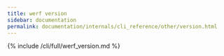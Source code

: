 ```yaml
---
title: werf version
sidebar: documentation
permalink: documentation/internals/cli_reference/other/version.html
---
```


{% include /cli/full/werf_version.md %}
